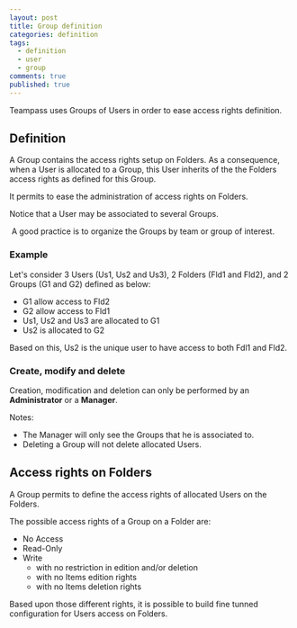 ```yaml
---
layout: post
title: Group definition
categories: definition
tags: 
  - definition
  - user
  - group
comments: true
published: true
---
```



Teampass uses Groups of Users in order to ease access rights definition.

## Definition

A Group contains the access rights setup on Folders. As a consequence, when a User is allocated to a Group, this User inherits of the the Folders access rights as defined for this Group. 

It permits to ease the administration of access rights on Folders.

Notice that a User may be associated to several Groups.

<span class="fa fa-bulb"></span>&nbsp;A good practice is to organize the Groups by team or group of interest.

### Example

Let's consider 3 Users (Us1, Us2 and Us3), 2 Folders (Fld1 and Fld2), and 2 Groups (G1 and G2) defined as below:

* G1 allow access to Fld2
* G2 allow access to Fld1
* Us1, Us2 and Us3 are allocated to G1
* Us2 is allocated to G2

Based on this, Us2 is the unique user to have access to both Fdl1 and Fld2.

### Create, modify and delete

Creation, modification and deletion can only be performed by an **Administrator** or a **Manager**.

Notes:

* The Manager will only see the Groups that he is associated to.
* Deleting a Group will not delete allocated Users.

## Access rights on Folders

A Group permits to define the access rights of allocated Users on the Folders.

The possible access rights of a Group on a Folder are:

* No Access
* Read-Only
* Write
	* with no restriction in edition and/or deletion
	* with no Items edition rights
	* with no Items deletion rights

Based upon those different rights, it is possible to build fine tunned configuration for Users access on Folders.